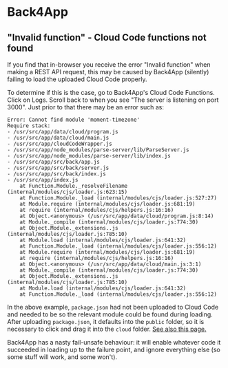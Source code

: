 # Back4App

## "Invalid function" - Cloud Code functions not found

If you find that in-browser you receive the error "Invalid function" when making
a REST API request, this may be caused by Back4App (silently) failing to load
the uploaded Cloud Code properly.

To determine if this is the case, go to Back4App's Cloud Code Functions. Click
on Logs. Scroll back to when you see "The server is listening on port 3000".
Just prior to that there may be an error such as:

```
Error: Cannot find module 'moment-timezone'
Require stack:
- /usr/src/app/data/cloud/program.js
- /usr/src/app/data/cloud/main.js
- /usr/src/app/cloudCodeWrapper.js
- /usr/src/app/node_modules/parse-server/lib/ParseServer.js
- /usr/src/app/node_modules/parse-server/lib/index.js
- /usr/src/app/src/back/app.js
- /usr/src/app/src/back/server.js
- /usr/src/app/src/back/index.js
- /usr/src/app/index.js
    at Function.Module._resolveFilename (internal/modules/cjs/loader.js:623:15)
    at Function.Module._load (internal/modules/cjs/loader.js:527:27)
    at Module.require (internal/modules/cjs/loader.js:681:19)
    at require (internal/modules/cjs/helpers.js:16:16)
    at Object.<anonymous> (/usr/src/app/data/cloud/program.js:8:14)
    at Module._compile (internal/modules/cjs/loader.js:774:30)
    at Object.Module._extensions..js (internal/modules/cjs/loader.js:785:10)
    at Module.load (internal/modules/cjs/loader.js:641:32)
    at Function.Module._load (internal/modules/cjs/loader.js:556:12)
    at Module.require (internal/modules/cjs/loader.js:681:19)
    at require (internal/modules/cjs/helpers.js:16:16)
    at Object.<anonymous> (/usr/src/app/data/cloud/main.js:3:1)
    at Module._compile (internal/modules/cjs/loader.js:774:30)
    at Object.Module._extensions..js (internal/modules/cjs/loader.js:785:10)
    at Module.load (internal/modules/cjs/loader.js:641:32)
    at Function.Module._load (internal/modules/cjs/loader.js:556:12)
```

In the above example, `package.json` had not been uploaded to Cloud Code and
needed to be so the relevant module could be found during loading. After
uploading `package.json`, it defaults into the `public` folder, so it is
necessary to click and drag it into the `cloud` folder. [See also this
page.](https://help.back4app.com/hc/en-us/articles/360002038772-How-to-install-an-NPM-module-at-Back4App-)

Back4App has a nasty fail-unsafe behaviour: it will enable whatever code it
succeeded in loading up to the failure point, and ignore everything else (so
some stuff will work, and some won't).
